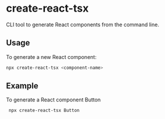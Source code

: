 # create-react-tsx

CLI tool to generate React components from the command line.

## Usage

To generate a new React component:

```bash
npx create-react-tsx <component-name>
```

## Example 

To generate a React component Button

```bash
 npx create-react-tsx Button
```

